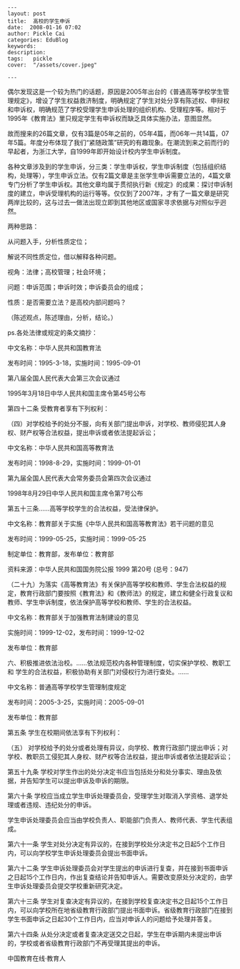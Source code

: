 
    ---
    layout: post  
    title:  高校的学生申诉  
    date:  2008-01-16 07:02  
    author: Pickle Cai  
    categories: EduBlog  
    keywords: 
    description:   
    tags:	pickle   
    cover:  "/assets/cover.jpeg"  

    ---  
    
偶尔发现这是一个较为热门的话题，原因是2005年出台的《普通高等学校学生管理规定》，增设了学生权益救济制度，明确规定了学生对处分享有陈述权、申辩权和申诉权，明确规范了学校受理学生申诉处理的组织机构、受理程序等。相对于1995年《教育法》里只规定学生有申诉权而缺乏具体实施办法，意图显然。



故而搜来的26篇文章，仅有3篇是05年之前的，05年4篇，而06年一共14篇，07年5篇。年度分布体现了我们“紧随政策”研究的有趣现象。在潮流到来之前而行的早起者，为浙江大学，自1999年即开始设计校内学生申诉制度。



各种文章涉及到的学生申诉，分三类：学生申诉权，学生申诉制度（包括组织结构，处理等），学生申诉立法。仅有2篇文章是主张学生申诉需要立法的，4篇文章专门分析了学生申诉权。其他文章均属于贯彻执行新《规定》的成果：探讨申诉制度的建立，申诉受理机构的运行等等。仅仅到了2007年，才有了一篇文章是研究两岸比较的，这与过去一做法出现立即到其他地区或国家寻求依据与对照似乎迥然。



两种思路：





从问题入手，分析性质定位；



解说不同性质定位，借以解释各种问题。



视角：法律；高校管理；社会环境；



问题：申诉范围；申诉时效；申诉委员会的组成；



性质：是否需要立法？是高校内部问题吗？



（陈述观点，陈述理由，分析，结论。）







ps.各处法律或规定的条文摘抄：



中文名称：中华人民共和国教育法



发布时间：1995-3-18，实施时间：1995-09-01



第八届全国人民代表大会第三次会议通过



1995年3月18日中华人民共和国主席令第45号公布



第四十二条 受教育者享有下列权利：

（四）对学校给予的处分不服，向有关部门提出申诉，对学校、教师侵犯其人身权、财产权等合法权益，提出申诉或者依法提起诉讼；



中文名称：中华人民共和国高等教育法



发布时间：1998-8-29，实施时间：1999-01-01



第九届全国人民代表大会常务委员会第四次会议通过



1998年8月29日中华人民共和国主席令第7号公布



第五十三条……高等学校学生的合法权益，受法律保护。 



中文名称：教育部关于实施《中华人民共和国高等教育法》若干问题的意见



发布时间：1999-05-25，实施时间：1999-05-25



制定单位：教育部，发布单位：教育部 



资料来源：中华人民共和国国务院公报 1999 第20号 (总号：947) 



（二十九）为落实《高等教育法》有关保护高等学校和教师、学生合法权益的规定，教育行政部门要按照《教育法》和《教师法》的规定，建立和健全行政复议和教师、学生申诉制度，依法保护高等学校和教师、学生的合法权益。 



中文名称：教育部关于加强教育法制建设的意见



实施时间：1999-12-02，发布时间：1999-12-02



发布单位：教育部



六、积极推进依法治校。……依法规范校内各种管理制度，切实保护学校、教职工和 学生的合法权益，积极协助有关部门对侵权行为进行查处。……



中文名称：普通高等学校学生管理制度规定



发布时间：2005-3-25，实施时间：2005-09-01



发布单位：教育部



第五条 学生在校期间依法享有下列权利：

（五） 对学校给予的处分或者处理有异议，向学校、教育行政部门提出申诉；对学校、教职员工侵犯其人身权、财产权等合法权益，提出申诉或者依法提起诉讼；



第五十九条  学校对学生作出的处分决定书应当包括处分和处分事实、理由及依据，并告知学生可以提出申诉及申诉的期限。



第六十条  学校应当成立学生申诉处理委员会，受理学生对取消入学资格、退学处理或者违规、违纪处分的申诉。



学生申诉处理委员会应当由学校负责人、职能部门负责人、教师代表、学生代表组成。



第六十一条  学生对处分决定有异议的，在接到学校处分决定书之日起5个工作日内，可以向学校学生申诉处理委员会提出书面申诉。



第六十二条  学生申诉处理委员会对学生提出的申诉进行复查，并在接到书面申诉之日起15个工作日内，作出复查结论并告知申诉人。需要改变原处分决定的，由学生申诉处理委员会提交学校重新研究决定。



第六十三条  学生对复查决定有异议的，在接到学校复查决定书之日起15个工作日内，可以向学校所在地省级教育行政部门提出书面申诉。省级教育行政部门在接到学生书面申诉之日起30个工作日内，应当对申诉人的问题给予处理并答复。



第六十四条  从处分决定或者复查决定送交之日起，学生在申诉期内未提出申诉的，学校或者省级教育行政部门不再受理其提出的申诉。



 

		

		    
 中国教育在线·教育人

